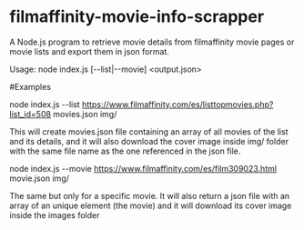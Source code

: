 # filmaffinity-movie-info-scrapper

A Node.js program to retrieve movie details from filmaffinity movie pages or movie lists and export them in json format.

  Usage: node index.js [--list|--movie] <url> <output.json> <cover-images-folder>

#Examples
   
  node index.js --list https://www.filmaffinity.com/es/listtopmovies.php?list_id=508 movies.json img/
  
  This will create movies.json file containing an array of all movies of the list and its details, and it 
  will also download the cover image inside img/ folder with the same file name as the one referenced in the json file.
  
  node index.js --movie https://www.filmaffinity.com/es/film309023.html movie.json img/
  
  The same but only for a specific movie. It will also return a json file with an array of an unique element (the movie)
  and it will download its cover image inside the images folder
